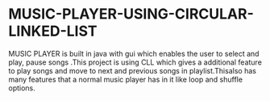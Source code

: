 # MUSIC-PLAYER-USING-CIRCULAR-LINKED-LIST
MUSIC PLAYER is built in java with gui which enables the user to select and play, pause songs .This project is using CLL which gives a additional feature to play songs and move to next and previous songs in playlist.Thisalso has many features that a normal music player has in it like loop and shuffle options. 
